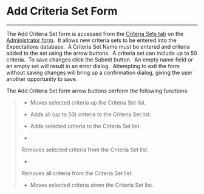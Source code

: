 # Add Criteria Set Form
-----

The Add Criteria Set form is accessed from the [Criteria Sets tab](<7ga8.md>) on the [Administrator form](<7df4.md>).&nbsp; It 
allows new criteria sets to be entered into the Expectations database.&nbsp; A 
Criteria Set Name must be entered and criteria added to the set using the 
arrow buttons.&nbsp; A criteria set can include up to 50 
criteria.&nbsp; To save 
changes click the Submit button.&nbsp; An empty name field or an empty set will 
result in an error dialog.&nbsp; Attempting to exit the form without saving changes 
will bring up a confirmation dialog, giving the user another opportunity to 
save.

The Add Criteria Set form arrow buttons perform the following functions:

> 
>  - Moves 
> selected criteria up the Criteria Set list.
> 
>  - Adds 
> all (up to 50) criteria to the Criteria Set list.
> 
>  - Adds 
> selected criteria to the Criteria Set list.
> 
>  - 
> Removes selected criteria from the Criteria Set list.
> 
>  - 
> Removes all criteria from the Criteria Set list.
> 
>  - Moves 
> selected criteria down the Criteria Set list.